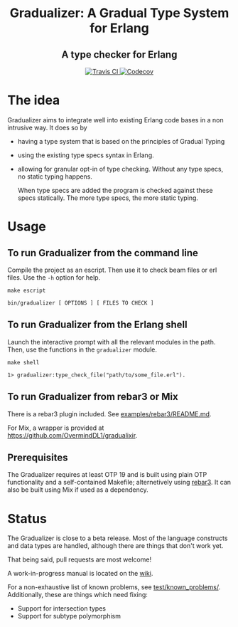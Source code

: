 <h1 align="center">Gradualizer: A Gradual Type System for Erlang</h1>
<h2 align="center">A type checker for Erlang</h2>
<p align="center">
  <a href="https://travis-ci.com/josefs/Gradualizer">
    <img src="https://img.shields.io/travis/com/josefs/Gradualizer/master.svg?style=flat-square" alt="Travis CI" />
  </a>
  <a href="https://codecov.io/gh/josefs/Gradualizer">
    <img src="https://img.shields.io/codecov/c/github/josefs/Gradualizer/master.svg?style=flat-square" alt="Codecov" />
  </a>
</p>

# The idea

Gradualizer aims to integrate well into existing Erlang code bases in a non intrusive way. It does so by

* having a type system that is based on the principles of Gradual Typing
* using the existing type specs syntax in Erlang.
* allowing for granular opt-in of type checking. Without any type specs, no static typing happens.

  When type specs are added the program is checked against
  these specs statically. The more type specs, the more static typing.

# Usage

## To run Gradualizer from the command line

Compile the project as an escript. Then use it to check beam files or erl
files. Use the `-h` option for help.

    make escript

    bin/gradualizer [ OPTIONS ] [ FILES TO CHECK ]

## To run Gradualizer from the Erlang shell

Launch the interactive prompt with all the relevant modules in the path. Then,
use the functions in the `gradualizer` module.

    make shell

    1> gradualizer:type_check_file("path/to/some_file.erl").

## To run Gradualizer from rebar3 or Mix

There is a rebar3 plugin included. See [examples/rebar3/README.md](examples/rebar3/README.md).

For Mix, a wrapper is provided at https://github.com/OvermindDL1/gradualixir.

## Prerequisites

The Gradualizer requires at least OTP 19 and is built using plain OTP
functionality and a self-contained Makefile; alternetively using
[rebar3](https://www.rebar3.org/). It can also be built using Mix if
used as a dependency.

# Status

The Gradualizer is close to a beta release. Most of the language constructs and
data types are handled, although there are things that don't work yet.

That being said, pull requests are most welcome!

A work-in-progress manual is located on the
[wiki](https://github.com/josefs/Gradualizer/wiki).

For a non-exhaustive list of known problems, see [test/known_problems/](test/known_problems/).
Additionally, these are things which need fixing:

* Support for intersection types
* Support for subtype polymorphism
